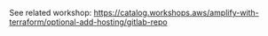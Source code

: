 See related workshop: https://catalog.workshops.aws/amplify-with-terraform/optional-add-hosting/gitlab-repo
